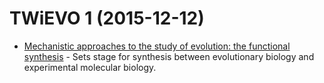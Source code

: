 # TWiEVO 1 (2015-12-12)

- [Mechanistic approaches to the study of evolution: the functional synthesis](https://www.ncbi.nlm.nih.gov/pubmed/17703238) -
    Sets stage for synthesis between evolutionary biology and experimental
    molecular biology.
